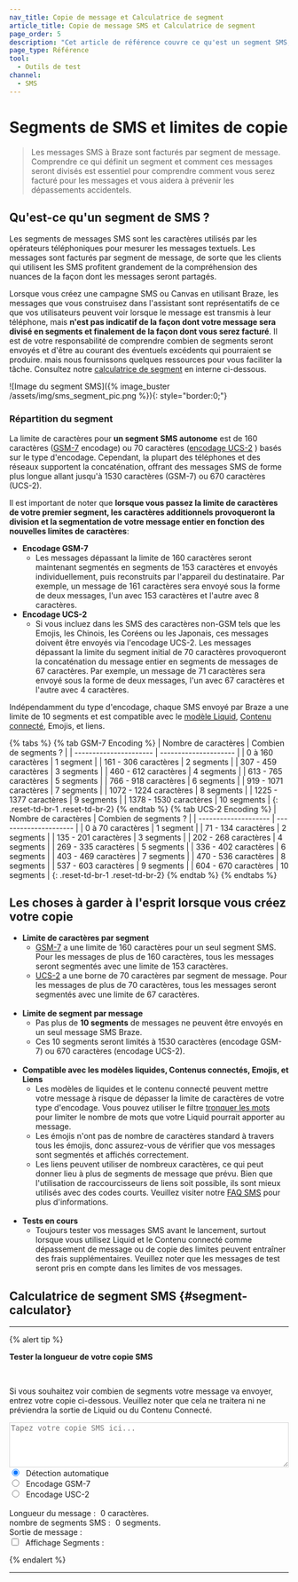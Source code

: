 ```yaml
---
nav_title: Copie de message et Calculatrice de segment
article_title: Copie de message SMS et Calculatrice de segment
page_order: 5
description: "Cet article de référence couvre ce qu'est un segment SMS, comment ils sont comptabilisés pour la facturation, ainsi que les choses à garder à l'esprit lors de la création de la copie de message SMS."
page_type: Référence
tool:
  - Outils de test
channel:
  - SMS
---
```


# Segments de SMS et limites de copie

> Les messages SMS à Braze sont facturés par segment de message. Comprendre ce qui définit un segment et comment ces messages seront divisés est essentiel pour comprendre comment vous serez facturé pour les messages et vous aidera à prévenir les dépassements accidentels.

## Qu'est-ce qu'un segment de SMS ?

Les segments de messages SMS sont les caractères utilisés par les opérateurs téléphoniques pour mesurer les messages textuels. Les messages sont facturés par segment de message, de sorte que les clients qui utilisent les SMS profitent grandement de la compréhension des nuances de la façon dont les messages seront partagés.

Lorsque vous créez une campagne SMS ou Canvas en utilisant Braze, les messages que vous construisez dans l'assistant sont représentatifs de ce que vos utilisateurs peuvent voir lorsque le message est transmis à leur téléphone, mais __n'est pas indicatif de la façon dont votre message sera divisé en segments et finalement de la façon dont vous serez facturé__. Il est de votre responsabilité de comprendre combien de segments seront envoyés et d'être au courant des éventuels excédents qui pourraient se produire. mais nous fournissons quelques ressources pour vous faciliter la tâche. Consultez notre [calculatrice de segment](#segment-calculator) en interne ci-dessous.

![Image du segment SMS]({% image_buster /assets/img/sms_segment_pic.png %}){: style="border:0;"}

### Répartition du segment

La limite de caractères pour __un segment SMS autonome__ est de 160 caractères ([GSM-7](https://en.wikipedia.org/wiki/GSM_03.38) encodage) ou 70 caractères ([encodage UCS-2](https://en.wikipedia.org/wiki/Universal_Coded_Character_Set) ) basés sur le type d'encodage. Cependant, la plupart des téléphones et des réseaux supportent la concaténation, offrant des messages SMS de forme plus longue allant jusqu'à 1530 caractères (GSM-7) ou 670 caractères (UCS-2).

Il est important de noter que __lorsque vous passez la limite de caractères de votre premier segment, les caractères additionnels provoqueront la division et la segmentation de votre message entier en fonction des nouvelles limites de caractères__:
- __Encodage GSM-7__
    - Les messages dépassant la limite de 160 caractères seront maintenant segmentés en segments de 153 caractères et envoyés individuellement, puis reconstruits par l'appareil du destinataire. Par exemple, un message de 161 caractères sera envoyé sous la forme de deux messages, l'un avec 153 caractères et l'autre avec 8 caractères.
- __Encodage UCS-2__
    - Si vous incluez dans les SMS des caractères non-GSM tels que les Emojis, les Chinois, les Coréens ou les Japonais, ces messages doivent être envoyés via l'encodage UCS-2. Les messages dépassant la limite du segment initial de 70 caractères provoqueront la concaténation du message entier en segments de messages de 67 caractères. Par exemple, un message de 71 caractères sera envoyé sous la forme de deux messages, l'un avec 67 caractères et l'autre avec 4 caractères.

Indépendamment du type d'encodage, chaque SMS envoyé par Braze a une limite de 10 segments et est compatible avec le [modèle Liquid]({{site.baseurl}}/user_guide/personalization_and_dynamic_content/liquid/using_liquid/), [Contenu connecté]({{site.baseurl}}/user_guide/personalization_and_dynamic_content/connected_content/), Emojis, et liens.

{% tabs %}
{% tab GSM-7 Encoding %}
| Nombre de caractères   | Combien de segments ? |
| ---------------------- | --------------------- |
| 0 à 160 caractères     | 1 segment             |
| 161 - 306 caractères   | 2 segments            |
| 307 - 459 caractères   | 3 segments            |
| 460 - 612 caractères   | 4 segments            |
| 613 - 765 caractères   | 5 segments            |
| 766 - 918 caractères   | 6 segments            |
| 919 - 1071 caractères  | 7 segments            |
| 1072 - 1224 caractères | 8 segments            |
| 1225 - 1377 caractères | 9 segments            |
| 1378 - 1530 caractères | 10 segments           |
{: .reset-td-br-1 .reset-td-br-2}
{% endtab %}
{% tab UCS-2 Encoding %}
| Nombre de caractères | Combien de segments ? |
| -------------------- | --------------------- |
| 0 à 70 caractères    | 1 segment             |
| 71 - 134 caractères  | 2 segments            |
| 135 - 201 caractères | 3 segments            |
| 202 - 268 caractères | 4 segments            |
| 269 - 335 caractères | 5 segments            |
| 336 - 402 caractères | 6 segments            |
| 403 - 469 caractères | 7 segments            |
| 470 - 536 caractères | 8 segments            |
| 537 - 603 caractères | 9 segments            |
| 604 - 670 caractères | 10 segments           |
{: .reset-td-br-1 .reset-td-br-2}
{% endtab %}
{% endtabs %}

## Les choses à garder à l'esprit lorsque vous créez votre copie

- __Limite de caractères par segment__
    - [GSM-7](https://en.wikipedia.org/wiki/GSM_03.38) a une limite de 160 caractères pour un seul segment SMS. Pour les messages de plus de 160 caractères, tous les messages seront segmentés avec une limite de 153 caractères.
    - [UCS-2](https://en.wikipedia.org/wiki/Universal_Coded_Character_Set) a une borne de 70 caractères par segment de message. Pour les messages de plus de 70 caractères, tous les messages seront segmentés avec une limite de 67 caractères.<br><br>
- __Limite de segment par message__
    - Pas plus de __10 segments__ de messages ne peuvent être envoyés en un seul message SMS Braze.
    - Ces 10 segments seront limités à 1530 caractères (encodage GSM-7) ou 670 caractères (encodage UCS-2).<br><br>
- __Compatible avec les modèles liquides, Contenus connectés, Emojis, et Liens__
    - Les modèles de liquides et le contenu connecté peuvent mettre votre message à risque de dépasser la limite de caractères de votre type d'encodage. Vous pouvez utiliser le filtre [tronquer les mots](https://help.shopify.com/en/themes/liquid/filters/string-filters#truncatewords) pour limiter le nombre de mots que votre Liquid pourrait apporter au message.
    - Les émojis n'ont pas de nombre de caractères standard à travers tous les émojis, donc assurez-vous de vérifier que vos messages sont segmentés et affichés correctement.
    - Les liens peuvent utiliser de nombreux caractères, ce qui peut donner lieu à plus de segments de message que prévu. Bien que l'utilisation de raccourcisseurs de liens soit possible, ils sont mieux utilisés avec des codes courts. Veuillez visiter notre [FAQ SMS]({{site.baseurl}}/user_guide/message_building_by_channel/sms/faqs/) pour plus d'informations.<br><br>
- __Tests en cours__
    - Toujours tester vos messages SMS avant le lancement, surtout lorsque vous utilisez Liquid et le Contenu connecté comme dépassement de message ou de copie des limites peuvent entraîner des frais supplémentaires. Veuillez noter que les messages de test seront pris en compte dans les limites de vos messages.

## Calculatrice de segment SMS {#segment-calculator}
---

{% alert tip %}

__Tester la longueur de votre copie SMS__

<br>

Si vous souhaitez voir combien de segments votre message va envoyer, entrez votre copie ci-dessous. Veuillez noter que cela ne traitera ni ne préviendra la sortie de Liquid ou du Contenu Connecté.
<style>
  .segment_data_hide {
    display: none;
  }
  .segment {
    display: inline-flex;
    padding: 2px;
    font-size: 10px;
    overflow-wrap: break-word;
  }
  .message_output_char {
    display: inline-flex;
  }
  .hover_segment {
    background-color: #27368F ! important;
    color: #fff;
  }
  .segment_color_0 {
    background-color: #3accdd59;
  }
  .segment_color_1 {
    background-color: #ff934954;
  }
  .segment_color_2 {
    background-color: #f7918e47;
  }
  .segment_color_3 {
    background-color: #27368f30;
  }
</style>
<form id="sms_split">
  <textarea id="sms_message_split" placeholder="Tapez votre copie SMS ici..." style="width:100%;border: 1px solid #33333333;" rows="5"></textarea><br />
  <input type="radio" name="sms_type" value="Automatique" checked="checked" id="sms_type_auto" /> <label for="sms_type_auto" style="padding-left: 5px;"> Détection automatique</label><label id="auto_encoding" style="padding-left: 5px;"></label><br />
  <input type="radio" name="sms_type" value="gsm" id="sms_type_gsm" /> <label for="sms_type_gsm" style="padding-left: 5px;">Encodage GSM-7</label><br />
  <input type="radio" name="sms_type" value="ucs2" id="sms_type_ucs2" /> <label for="sms_type_ucs2" style="padding-left: 5px;">Encodage USC-2</label><br />
  <br />
  Longueur du message : <span id="sms_length" style="padding-left: 5px;">0</span> caractères.<br />
  nombre de segments SMS : <span id="sms_segments" style="padding-left: 5px;">0</span> segments. <br />
  Sortie de message : <span id="sms_output" style="padding-left: 5px;"></span><br />
  <input type="checkbox" id="segment_section" name="segment_section"> <label style="padding-left: 5px; margin-bottom: 0px;">Affichage Segments : </label>
  <span class="segment_data_hide" id="sms_segments_data"></span>
</form>
<script type="text/javascript">
var unicodeToGsm = {
0x000A: [0x0A],
0x000C: [0x1B, 0x0A],
0x000D: [0x0D],
0x0020: [0x20],
0x0021: [0x21],
0x0022: [0x22],
0x0023: [0x23],
0x0024: [0x02],
0x0025: [0x25],
0x0026: [0x26],
0x0027: [0x27],
0x0028: [0x28],
0x0029: [0x29],
0x002A: [0x2A],
0x002B: [0x2B],
0x002C: [0x2C],
0x002D: [0x2D],
0x002E: [0x2E],
0x002F: [0x2F],
0x0030: [0x30],
0x0031: [0x31],
0x0032: [0x32],
0x0033: [0x33],
0x0034: [0x34],
0x0035: [0x35],
0x0036: [0x36],
0x0037: [0x37],
0x0038: [0x38],
0x0039: [0x39],
0x003A: [0x3A],
0x003B: [0x3B],
0x003C: [0x3C],
0x003D: [0x3D],
0x003E: [0x3E],
0x003F: [0x3F],
0x0040: [0x00],
0x0041: [0x41],
0x0042: [0x42],
0x0043: [0x43],
0x0044: [0x44],
0x0045: [0x45],
0x0046: [0x46],
0x0047: [0x47],
0x0048: [0x48],
0x0049: [0x49],
0x004A: [0x4A],
0x004B: [0x4B],
0x004C: [0x4C],
0x004D: [0x4D],
0x004E: [0x4E],
0x004F: [0x4F],
0x0050: [0x50],
0x0051: [0x51],
0x0052: [0x52],
0x0053: [0x53],
0x0054: [0x54],
0x0055: [0x55],
0x0056: [0x56],
0x0057: [0x57],
0x0058: [0x58],
0x0059: [0x59],
0x005A: [0x5A],
0x005B: [0x1B, 0x3C],
0x005C: [0x1B, 0x2F],
0x005D: [0x1B, 0x3E],
0x005E: [0x1B, 0x14],
0x005F: [0x11],
0x0061: [0x61],
0x0062: [0x62],
0x0063: [0x63],
0x0064: [0x64],
0x0065: [0x65],
0x0066: [0x66],
0x0067: [0x67],
0x0068: [0x68],
0x0069: [0x69],
0x006A: [0x6A],
0x006B: [0x6B],
0x006C: [0x6C],
0x006D: [0x6D],
0x006E: [0x6E],
0x006F: [0x6F],
0x0070: [0x70],
0x0071: [0x71],
0x0072: [0x72],
0x0073: [0x73],
0x0074: [0x74],
0x0075: [0x75],
0x0076: [0x76],
0x0077: [0x77],
0x0078: [0x78],
0x0079: [0x79],
0x007A: [0x7A],
0x007B: [0x1B, 0x28],
0x007C: [0x1B, 0x40],
0x007D: [0x1B, 0x29],
0x007E: [0x1B, 0x3D],
0x00A1: [0x40],
0x00A3: [0x01],
0x00A4: [0x24],
0x00A5: [0x03],
0x00A7: [0x5F],
0x00BF: [0x60],
0x00C4: [0x5B],
0x00C5: [0x0E],
0x00C6: [0x1C],
0x00C9: [0x1F],
0x00D1: [0x5D],
0x00D6: [0x5C],
0x00D8: [0x0B],
0x00DC: [0x5E],
0x00DF: [0x1E],
0x00E0: [0x7F],
0x00E4: [0x7B],
0x00E5: [0x0F],
0x00E6: [0x1D],
0x00C7: [0x09],
0x00E8: [0x04],
0x00E9: [0x05],
0x00EC: [0x07],
0x00F1: [0x7D],
0x00F2: [0x08],
0x00F6: [0x7C],
0x00F8: [0x0C],
0x00F9: [0x06],
0x00FC: [0x7E],
0x0393: [0x13],
0x0394: [0x10],
0x0398: [0x19],
0x039B: [0x14],
0x039E: [0x1A],
0x03A0: [0x16],
0x03A3: [0x18],
0x03A6: [0x12],
0x03A8: [0x17],
0x03A9: [0x15],
0x20AC: [0x1B, 0x65]
}
var smsutil = {
map: function (sub, func) { return [].map.apply(sub, [func]) },
concatMap: function (sub, func) { return [].concat.apply([], smsutil.map(sub, func)); },
id: function (x) { return x; },
isHighSurrogate: function (c) {
var codeUnit = (c.charCodeAt != undefined) ? c.charCodeAt(0) : c;
  return codeUnit >= 0xD800 && codeUnit <= 0xDBFF;
},
numberToHexString: function(number) {
var number = number.toString(16);
if(number.length == 1) { number = "0" + number; }
  return "0x" + number;
},
hexEncode: (codeUnit) => "0x"+codeUnit.toString(16).padStart(4, '0').toUpperCase(),
/**
take a string and return a list of the Unicode characters
*/
unicodeCharacters: function (string) {
var chars = smsutil.map(string, smsutil.id);
var result = [];
while (chars.length > 0) {
    if (smsutil.isHighSurrogate(chars[0])) {
        result.push(chars.shift() + chars.shift())
    } else {
        result.push(chars.shift());
    }
}
return result;
},
/**
take a string and return a list of the Unicode codepoints
*/
unicodeCodePoints: function (string) {
var charCodes = smsutil.map(string, function (x) { return x.charCodeAt(0); });
var result = [];
while (charCodes.length > 0) {
    if (smsutil.isHighSurrogate(charCodes[0])) {
        var high = charCodes.shift();
        var low = charCodes.shift();
        result.push(((high - 0xD800) * 0x400) + (low - 0xDC00) + 0x10000)
    } else {
        result.push(charCodes.shift());
    }
}
return result;
},
/**
Encode a single (unicode) character into UTF16 "bytes"
A single unicode character may be 2 javascript characters
*/
encodeCharUtf16: function (char) {
  if (char.length === 2) {
    return [char.charCodeAt(0), char.charCodeAt(1)];
  } else {
    return [0x00, char.charCodeAt(0)];
  }
},
/**
Encode a single character into GSM0338 "bytes"
*/
encodeCharGsm: function (char) {
return unicodeToGsm[char.charCodeAt(0)];
},
_encodeEachWith: function (doEncode) {
return function (s) {
    return smsutil.map(smsutil.unicodeCharacters(s), doEncode);
}
},
pickencoding: function (s) {
// choose gsm if possible otherwise ucs2
if(smsutil.unicodeCodePoints(s).every(function (x) {return x in unicodeToGsm})) {
  $('#auto_encoding').html("(GSM)");
  return "gsm";
} else {
  $('#auto_encoding').html("(USC-2)");
  return "ucs2";
}
},
_segmentWith: function (maxSingleSegmentSize, maxConcatSegmentSize, doEncode) {
return function (listOfUnichrs) {
    var bytes = smsutil.map(listOfUnichrs, doEncode);
    if (listOfUnichrs.length == 0) {
        return [];
    } else if ([].concat.apply([], bytes).length <= maxSingleSegmentSize) {
        return [{text:listOfUnichrs, bytes: bytes}];
    }
    var segments = []
    while(listOfUnichrs.length > 0) {
        var segment = {text: [], bytes: []};
        var length = 0;
        function nextChrLen() {
            return bytes[0] === undefined ? length : length + bytes[0].length;
        }
        while(listOfUnichrs.length > 0 && nextChrLen() <= maxConcatSegmentSize) {
            var c = listOfUnichrs.shift()
            var b = bytes.shift();
            segment.text.push(c);
            segment.bytes.push(b);
            if(b != undefined) length += b.length;
        }
        segments.push(segment);
    }
    return segments;
}
}
}
var encoder = {
gsm: smsutil._encodeEachWith(smsutil.encodeCharGsm),
ucs2: smsutil.encodeCharUtf16,
auto: function (s) { return encoder[smsutil.pickencoding(s)](s); },
}
var segmenter = {
gsm: smsutil._segmentWith(160, 153, smsutil.encodeCharGsm),
ucs2: smsutil._segmentWith(140, 134, smsutil.encodeCharUtf16),
auto: function (s) { return segmenter[smsutil.pickencoding(s)](s); },
}
function updateSMSSplit(){
    var sms_text = $('#sms_message_split').val();
    var sms_type = $('#sms_split input[name=sms_type]:checked').val();
    var unicodeinput = smsutil.unicodeCharacters(sms_text);
    var encodedChars = encoder[sms_type](sms_text);
    var smsSegments = segmenter[sms_type](unicodeinput);
    $('#sms_length').html(sms_text.length);
    $('#sms_segments').html(smsSegments.length);
    const segmentColors = (i) => `segment_color_${i > 3 ? i%3 : i}`;
    const segmentsHtml = smsSegments.map((segment,segment_index) =>  segment.bytes.map((byte, i) => `<div id='sms_segments_data_${segment_index}-${i}' class='segment ${segmentColors(segment_index)}'>${byte.map(b => smsutil.hexEncode(b)).join(" ")}</div>`).join(""));
    const messageOutput = smsSegments.map((segment,segment_index) =>  segment.text.map((ch, i) => `<div id='message_output_data_${segment_index}-${i}' class='message_output_char ${segmentColors(segment_index)}'>${ch !== " " ? ch : "&nbsp;"}</div>`).join(""));
    $('#sms_output').html(messageOutput);
    $('#sms_segments_data').html(segmentsHtml);
    $('#segment_section').click(function() {
      if($(this).is(":checked")) {
        $("#sms_segments_data").show();
      }
      else {
        $("#sms_segments_data").hide();
      }
    })
}
const implementHover = (hover_id, input_id_prefix, output_id_prefix) => {
  $(hover_id).mouseover(function(e){
    var input_id = e.target.id;
    var index = input_id.split(input_id_prefix)[1];
    if(!index) {
      return;
    }
    var output_id = `#${output_id_prefix}${index}`;
    $(`${output_id}, #${input_id}`).addClass("hover_segment");
    $(`#${input_id}`).mouseleave(function() {
    $(`${output_id}, #${input_id}`).removeClass("hover_segment");
  });
});
};
//highlight segment to message output
implementHover("#sms_segments_data", "sms_segments_data_", "message_output_data_");
//highlight message output to segment
implementHover("#sms_output", "message_output_data_", "sms_segments_data_");
$('#sms_message_split').on("input", function(e){
  $('#auto_encoding').html("");
  updateSMSSplit();
});
$('#sms_split input[name=sms_type]').change(function(e){
    $('#auto_encoding').html("");
    updateSMSSplit();
});
</script>

{% endalert %}

---